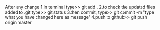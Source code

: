 After any change
    1.in terminal type>> git add .
    2.to check the updated files added to .git type>> git status
    3.then commit, type>> git commit -m "type what you have changed here as message"
    4.push to github>> git push origin master
